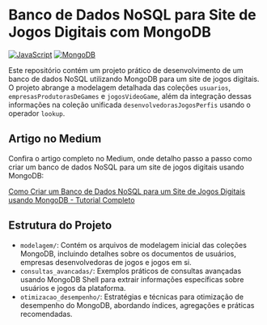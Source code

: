 # Banco de Dados NoSQL para Site de Jogos Digitais com MongoDB

[![JavaScript](https://img.shields.io/badge/JavaScript-ES6-yellow)](https://developer.mozilla.org/en-US/docs/Web/JavaScript)
[![MongoDB](https://img.shields.io/badge/MongoDB-4.4-green)](https://www.mongodb.com/)

Este repositório contém um projeto prático de desenvolvimento de um banco de dados NoSQL utilizando MongoDB para um site de jogos digitais. O projeto abrange a modelagem detalhada das coleções `usuarios`, `empresasProdutorasDeGames` e `jogosVideoGame`, além da integração dessas informações na coleção unificada `desenvolvedorasJogosPerfis` usando o operador `lookup`.

## Artigo no Medium

Confira o artigo completo no Medium, onde detalho passo a passo como criar um banco de dados NoSQL para um site de jogos digitais usando MongoDB:

[Como Criar um Banco de Dados NoSQL para um Site de Jogos Digitais usando MongoDB - Tutorial Completo](https://medium.com/@lucasrabeloufba/como-criar-um-banco-de-dados-nosql-para-um-site-de-jogos-digitais-usando-mongodb-tutorial-completo-b0413da5f31e)

## Estrutura do Projeto

- `modelagem/`: Contém os arquivos de modelagem inicial das coleções MongoDB, incluindo detalhes sobre os documentos de usuários, empresas desenvolvedoras de jogos e jogos em si.
- `consultas_avancadas/`: Exemplos práticos de consultas avançadas usando MongoDB Shell para extrair informações específicas sobre usuários e jogos da plataforma.
- `otimizacao_desempenho/`: Estratégias e técnicas para otimização de desempenho do MongoDB, abordando índices, agregações e práticas recomendadas.
